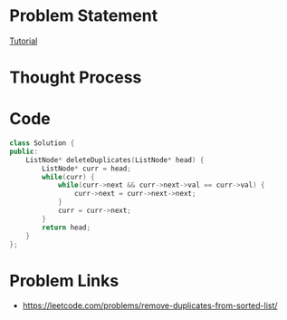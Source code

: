 # Problem Statement

[Tutorial]()

# Thought Process

# Code
```cpp
class Solution {
public:
    ListNode* deleteDuplicates(ListNode* head) {
        ListNode* curr = head;
        while(curr) {
            while(curr->next && curr->next->val == curr->val) {
                curr->next = curr->next->next;
            }
            curr = curr->next;
        }
        return head;
    }
};
```

# Problem Links
- https://leetcode.com/problems/remove-duplicates-from-sorted-list/
